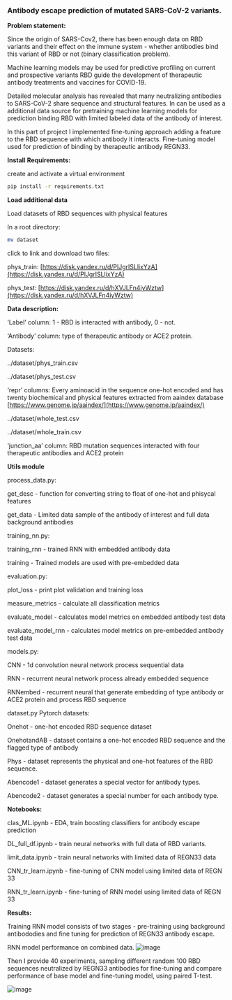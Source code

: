 ### Antibody escape prediction of mutated SARS-CoV-2 variants.

**Problem statement:**

Since the origin of SARS-Cov2, there has been enough data on RBD variants and their effect on the immune system - whether antibodies bind this variant of RBD or not (binary classification problem).

Machine learning models may be used for predictive profiling on current and prospective variants RBD guide the development of therapeutic antibody treatments and vaccines for COVID-19.

Detailed molecular analysis has revealed that many neutralizing antibodies to SARS-CoV-2 share sequence and structural features. In can be used as a additional data source for pretraining machine learning models for prediction binding RBD with limited labeled data of the antibody of interest. 

In this part of project I implemented fine-tuning approach adding a feature to the RBD sequence with which antibody it interacts. Fine-tuning model used for prediction of binding by therapeutic antibody REGN33.

**Install** **Requirements:**

create and activate a virtual environment

```bash
pip install -r requirements.txt
```

**Load additional data** 

Load datasets of RBD sequences with physical features

In a root directory:

```bash
mv dataset
```

click to link and download two files:

phys_train: [https://disk.yandex.ru/d/PlJgrISLlixYzA](https://disk.yandex.ru/d/PlJgrISLlixYzA)

phys_test: [https://disk.yandex.ru/d/hXVJLFn4iyWztw](https://disk.yandex.ru/d/hXVJLFn4iyWztw)

**Data description:**

‘Label’ column: 1 - RBD is interacted with antibody, 0 - not.

‘Antibody’ column: type of therapeutic antibody or ACE2 protein.

Datasets:

../dataset/phys_train.csv

../dataset/phys_test.csv   

‘repr’ columns: Every aminoacid in the sequence one-hot encoded and has twenty biochemical and physical features extracted from aaindex database  [https://www.genome.jp/aaindex/](https://www.genome.jp/aaindex/)

../dataset/whole_test.csv   

../dataset/whole_train.csv

‘junction_aa’ column: RBD mutation sequences interacted with four therapeutic antibodies and ACE2 protein

**Utils module**

process_data.py:

get_desc - function for converting string to float of one-hot and phisycal features

get_data  - Limited data sample of the antibody of interest and full data background antibodies

training_nn.py:

training_rnn - trained RNN with embedded antibody data

training - Trained models are used with pre-embedded data

evaluation.py:

plot_loss - print plot validation and training loss

measure_metrics - calculate all classification metrics

evaluate_model  - calculates model metrics on embedded antibody test data

evaluate_model_rnn  - calculates model metrics on pre-embedded antibody test data

models.py:

CNN - 1d convolution neural network process sequential data 

RNN - recurrent neural network process already embedded sequence

RNNembed - recurrent neural that generate embedding of type antibody or ACE2 protein and process RBD sequence

dataset.py Pytorch datasets:

Onehot - one-hot encoded RBD sequence dataset

OnehotandAB -  dataset contains a one-hot encoded RBD sequence and the flagged type of antibody

Phys - dataset represents the physical and one-hot features of the RBD sequence.

Abencode1 - dataset generates a special vector for antibody types.

Abencode2  - dataset generates a special number for each antibody type.

**Notebooks:**

clas_ML.ipynb - EDA, train boosting classifiers for antibody escape prediction

DL_full_df.ipynb - train neural networks with full data of RBD variants.

limit_data.ipynb - train neural networks with limited data of REGN33 data

CNN_tr_learn.ipynb - fine-tuning of CNN model using limited data of REGN 33 

RNN_tr_learn.ipynb - fine-tuning of RNN model using limited data of REGN 33 

**Results:**

Training RNN model consists of two stages - pre-training using background antibododies and fine tuning for prediction of REGN33 antibody escape.

RNN model performance on combined data.
![image](https://github.com/GavrilenkoA/ML_mutational_learning/assets/92908421/1c1f9f0c-88a4-49bd-a487-cda800ec3bb2)


Then I provide 40 experiments, sampling different random 100 RBD sequences neutralized by REGN33 antibodies for fine-tuning and compare performance of base model and fine-tuning model, using paired T-test.

![image](https://github.com/GavrilenkoA/ML_mutational_learning/assets/92908421/8344ce73-e615-4f85-91b9-c0924f836953)




